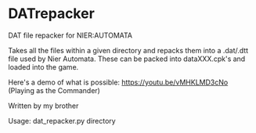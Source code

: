 # DATrepacker
DAT file repacker for NIER:AUTOMATA

Takes all the files within a given directory and repacks them into a .dat/.dtt file used by Nier Automata.
These can be packed into dataXXX.cpk's and loaded into the game.

Here's a demo of what is possible:
https://youtu.be/vMHKLMD3cNo
(Playing as the Commander)




Written by my brother

Usage: dat_repacker.py directory
